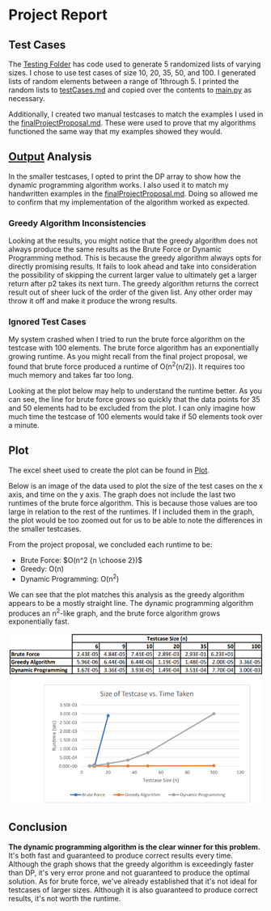 # Project Report

## Test Cases
The [Testing Folder](/testing) has code used to generate 5 randomized lists of varying sizes. I chose to use test cases of size 10, 20, 35, 50, and 100. I generated lists of random elements between a range of 1through 5. I printed the random lists to [testCases.md](/testing/testCases.md) and copied over the contents to [main.py](/algorithms/main.py) as necessary.

Additionally, I created two manual testcases to match the examples I used in the [finalProjectProposal.md](finalProjectProposal.md). These were used to prove that my algorithms functioned the same way that my examples showed they would.

## [Output](/algorithms/README.md) Analysis
In the smaller testcases, I  opted to print the DP array to show how the dynamic programming algorithm works. I also used it to match my handwritten examples in the [finalProjectProposal.md](finalProjectProposal.md). Doing so allowed me to confirm that my implementation of the algorithm worked as expected.

### Greedy Algorithm Inconsistencies
Looking at the results, you might notice that the greedy algorithm does not always produce the same results as the Brute Force or Dynamic Programming method. This is because the greedy algorithm always opts for directly promising results. It fails to look ahead and take into consideration the possibility of skipping the current larger value to ultimately get a larger return after p2 takes its next turn. The greedy algorithm returns the correct result out of sheer luck of the order of the given list. Any other order may throw it off and make it produce the wrong results. 

### Ignored Test Cases
My system crashed when I tried to run the brute force algorithm on the testcase with 100 elements. The brute force algorithm has an exponentially growing runtime. As you might recall from the final project proposal, we found that brute force produced a runtime of O(n<sup>2</sup>(n/2)). It requires too much memory and takes far too long. 

Looking at the plot below may help to understand the runtime better. As you can see, the line for brute force grows so quickly that the data points for 35 and 50 elements had to be excluded from the plot. I can only imagine how much time the testcase of 100 elements would take if 50 elements took over a minute.

## Plot
The excel sheet used to create the plot can be found in [Plot](/plot).

Below is an image of the data used to plot the size of the test cases on the x axis, and time on the y axis. The graph does not include the last two runtimes of the brute force algorithm. This is because those values are too large in relation to the rest of the runtimes. If I included them in the graph, the plot would be too zoomed out for us to be able to note the differences in the smaller testcases. 

From the project proposal, we concluded each runtime to be:
- Brute Force: $O(n^2 {n \choose 2})$
- Greedy: O(n)
- Dynamic Programming: O(n<sup>2</sup>)

We can see that the plot matches this analysis as the greedy algorithm appears to be a mostly straight line. The dynamic programming algorithm produces an n<sup>2</sup>-like graph, and the brute force algorithm grows exponentially fast.

<kbd> <img src=/plot/plot_runtime_vs_testcaseSize.png alt="" width="800"/> </kbd>

## Conclusion
**The dynamic programming algorithm is the clear winner for this problem.** It's both fast and guaranteed to produce correct results every time. Although the graph shows that the greedy algorithm is exceedingly faster than DP, it's very error prone and not guaranteed to produce the optimal solution. As for brute force, we've already established that it's not ideal for testcases of larger sizes. Although it is also guaranteed to produce correct results, it's not worth the runtime.
